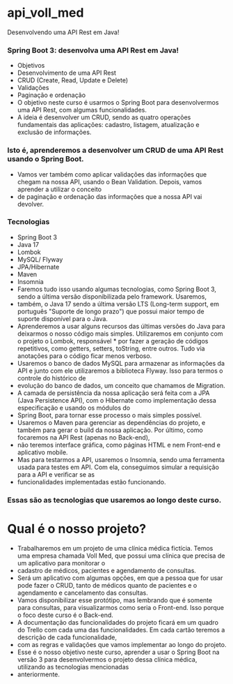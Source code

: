 # api_voll_med
Desenvolvendo uma API Rest em Java!

### Spring Boot 3: desenvolva uma API Rest em Java!
* Objetivos
* Desenvolvimento de uma API Rest
* CRUD (Create, Read, Update e Delete)
* Validações
* Paginação e ordenação
* O objetivo neste curso é usarmos o Spring Boot para desenvolvermos uma API Rest, com algumas funcionalidades. 
* A ideia é desenvolver um CRUD, sendo as quatro operações fundamentais das aplicações: cadastro, listagem, atualização e exclusão de informações.

### Isto é, aprenderemos a desenvolver um CRUD de uma API Rest usando o Spring Boot.
* Vamos ver também como aplicar validações das informações que chegam na nossa API, usando o Bean Validation. Depois, vamos aprender a utilizar o conceito 
* de paginação e ordenação das informações que a nossa API vai devolver.
### Tecnologias
*	Spring Boot 3
*	Java 17
*	Lombok
*	MySQL/ Flyway
*	JPA/Hibernate
*	Maven
*	Insomnia
* Faremos tudo isso usando algumas tecnologias, como Spring Boot 3, sendo a última versão disponibilizada pelo framework. Usaremos, 
* também, o Java 17 sendo a última versão LTS (Long-term support, em português "Suporte de longo prazo") que possui maior tempo de suporte disponível para o Java. 
* Aprenderemos a usar alguns recursos das últimas versões do Java para deixarmos o nosso código mais simples. Utilizaremos em conjunto com o projeto o Lombok, responsável  * por fazer a geração de códigos repetitivos, como getters, setters, toString, entre outros. Tudo via anotações para o código ficar menos verboso.
* Usaremos o banco de dados MySQL para armazenar as informações da API e junto com ele utilizaremos a biblioteca Flyway. Isso para termos o controle do histórico de 
* evolução do banco de dados, um conceito que chamamos de Migration. 
* A camada de persistência da nossa aplicação será feita com a JPA (Java Persistence API), com o Hibernate como implementação dessa especificação e usando os módulos do
* Spring Boot, para tornar esse processo o mais simples possível.
* Usaremos o Maven para gerenciar as dependências do projeto, e também para gerar o build da nossa aplicação. Por último, como focaremos na API Rest (apenas no Back-end), 
* não teremos interface gráfica, como páginas HTML e nem Front-end e aplicativo mobile. 
* Mas para testarmos a API, usaremos o Insomnia, sendo uma ferramenta usada para testes em API. Com ela, conseguimos simular a requisição para a API e verificar se as
* funcionalidades implementadas estão funcionando.

### Essas são as tecnologias que usaremos ao longo deste curso.
# Qual é o nosso projeto?
 
* Trabalharemos em um projeto de uma clínica médica fictícia. Temos uma empresa chamada Voll Med, que possui uma clínica que precisa de um aplicativo para monitorar o
* cadastro de médicos, pacientes e agendamento de consultas.
* Será um aplicativo com algumas opções, em que a pessoa que for usar pode fazer o CRUD, tanto de médicos quanto de pacientes e o agendamento e cancelamento das consultas.
* Vamos disponibilizar esse protótipo, mas lembrando que é somente para consultas, para visualizarmos como seria o Front-end. Isso porque o foco deste curso é o Back-end.
* A documentação das funcionalidades do projeto ficará em um quadro do Trello com cada uma das funcionalidades. Em cada cartão teremos a descrição de cada funcionalidade,
* com as regras e validações que vamos implementar ao longo do projeto.
* Esse é o nosso objetivo neste curso, aprender a usar o Spring Boot na versão 3 para desenvolvermos o projeto dessa clínica médica, utilizando as tecnologias mencionadas 
* anteriormente.
